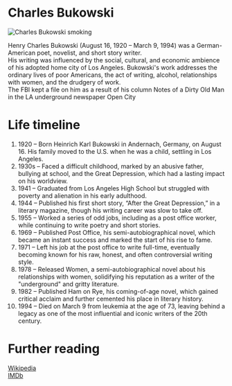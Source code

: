 # Charles Bukowski

![Charles Bukowski smoking](https://upload.wikimedia.org/wikipedia/en/e/e2/Charles_Bukowski_smoking.jpg)

Henry Charles Bukowski (August 16, 1920 – March 9, 1994) was a German-American poet, novelist, and short story writer.  
His writing was influenced by the social, cultural, and economic ambience of his adopted home city of Los Angeles. Bukowski's work addresses the ordinary lives of poor Americans, the act of writing, alcohol, relationships with women, and the drudgery of work.  
The FBI kept a file on him as a result of his column Notes of a Dirty Old Man in the LA underground newspaper Open City

# Life timeline

1. 1920 – Born Heinrich Karl Bukowski in Andernach, Germany, on August 16. His family moved to the U.S. when he was a child, settling in Los Angeles.
2. 1930s – Faced a difficult childhood, marked by an abusive father, bullying at school, and the Great Depression, which had a lasting impact on his worldview.
3. 1941 – Graduated from Los Angeles High School but struggled with poverty and alienation in his early adulthood.
4. 1944 – Published his first short story, “After the Great Depression,” in a literary magazine, though his writing career was slow to take off.
5. 1955 – Worked a series of odd jobs, including as a post office worker, while continuing to write poetry and short stories.
6. 1969 – Published Post Office, his semi-autobiographical novel, which became an instant success and marked the start of his rise to fame.
7. 1971 – Left his job at the post office to write full-time, eventually becoming known for his raw, honest, and often controversial writing style.
8. 1978 – Released Women, a semi-autobiographical novel about his relationships with women, solidifying his reputation as a writer of the "underground" and gritty literature.
9. 1982 – Published Ham on Rye, his coming-of-age novel, which gained critical acclaim and further cemented his place in literary history.
10. 1994 – Died on March 9 from leukemia at the age of 73, leaving behind a legacy as one of the most influential and iconic writers of the 20th century.

# Further reading
[Wikipedia](https://en.m.wikipedia.org/wiki/Charles_Bukowski)  
[IMDb](https://m.imdb.com/name/nm0001977/)
